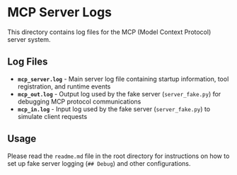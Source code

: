 # MCP Server Logs

This directory contains log files for the MCP (Model Context Protocol) server system.

## Log Files

- **`mcp_server.log`** - Main server log file containing startup information, tool registration, and runtime events
- **`mcp_out.log`** - Output log used by the fake server (`server_fake.py`) for debugging MCP protocol communications
- **`mcp_in.log`** - Input log used by the fake server (`server_fake.py`) to simulate client requests

## Usage

Please read the `readme.md` file in the root directory for instructions on how to set up fake server logging (`## Debug`) and other configurations.